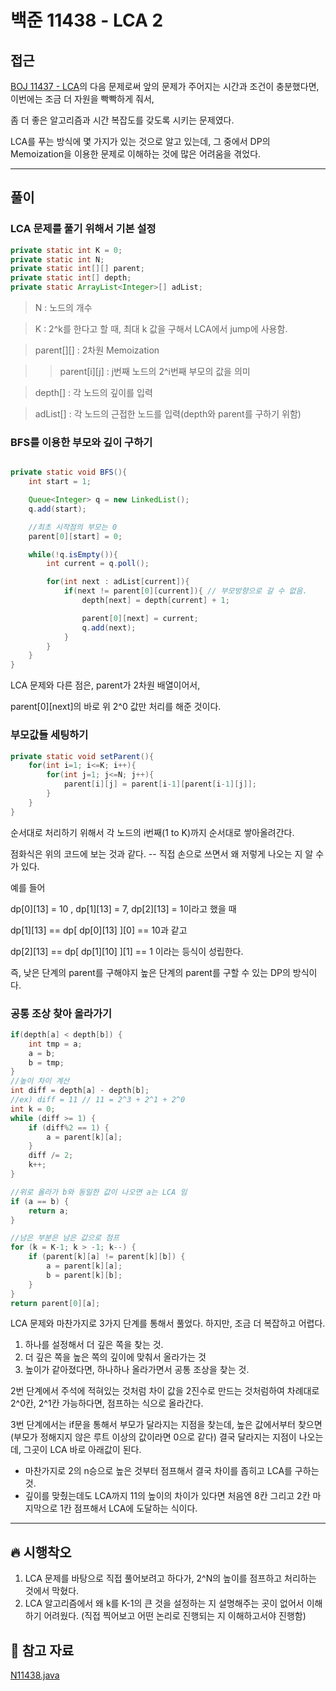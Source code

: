 # 백준 11438 - LCA 2

## 접근

[BOJ 11437 - LCA](https://www.acmicpc.net/problem/11437)의 다음 문제로써 앞의 문제가 주어지는 시간과 조건이 충분했다면, 이번에는 조금 더 자원을 빡빡하게 줘서,

좀 더 좋은 알고리즘과 시간 복잡도를 갖도록 시키는 문제였다.

LCA를 푸는 방식에 몇 가지가 있는 것으로 알고 있는데, 그 중에서 DP의 Memoization을 이용한 문제로 이해하는 것에 많은 어려움을 겪었다. 

---
## 풀이

### LCA 문제를 풀기 위해서 기본 설정 

```java
private static int K = 0;
private static int N;
private static int[][] parent;
private static int[] depth;
private static ArrayList<Integer>[] adList;
```

> N : 노드의 개수 

> K : 2^k를 한다고 할 때, 최대 k 값을 구해서 LCA에서 jump에 사용함. 

> parent[][] : 2차원 Memoization

>> parent[i][j] :  j번째 노드의 2^i번째 부모의 값을 의미

> depth[] : 각 노드의 깊이를 입력

> adList[] : 각 노드의 근접한 노드를 입력(depth와 parent를 구하기 위함) 


### BFS를 이용한 부모와 깊이 구하기


```java

private static void BFS(){
    int start = 1;

    Queue<Integer> q = new LinkedList();
    q.add(start);

    //최초 시작점의 부모는 0
    parent[0][start] = 0;

    while(!q.isEmpty()){
        int current = q.poll();

        for(int next : adList[current]){
            if(next != parent[0][current]){ // 부모방향으로 갈 수 없음.
                depth[next] = depth[current] + 1;

                parent[0][next] = current;
                q.add(next);
            }
        }
    }
}
```
LCA 문제와 다른 점은, parent가 2차원 배열이어서, 

parent[0][next]의 바로 위 2^0 값만 처리를 해준 것이다. 

### 부모값들 세팅하기

```java
private static void setParent(){
    for(int i=1; i<=K; i++){
        for(int j=1; j<=N; j++){
            parent[i][j] = parent[i-1][parent[i-1][j]];
        }
    }
}
```

순서대로 처리하기 위해서 각 노드의 i번째(1 to K)까지 순서대로 쌓아올려간다. 

점화식은 위의 코드에 보는 것과 같다. -- 직접 손으로 쓰면서 왜 저렇게 나오는 지 알 수가 있다. 

예를 들어 

dp[0][13] = 10 , dp[1][13] = 7, dp[2][13] = 1이라고 했을 때

dp[1][13] == dp[ dp[0][13] ][0] == 10과 같고

dp[2][13] == dp[ dp[1][10] ][1] == 1 이라는 등식이 성립한다.

즉, 낮은 단계의 parent를 구해야지 높은 단계의 parent를 구할 수 있는 DP의 방식이다.

### 공통 조상 찾아 올라가기

```java
if(depth[a] < depth[b]) {
    int tmp = a;
    a = b;
    b = tmp;
}
//높이 차이 계산
int diff = depth[a] - depth[b];
//ex) diff = 11 // 11 = 2^3 + 2^1 + 2^0
int k = 0;
while (diff >= 1) {
    if (diff%2 == 1) {
        a = parent[k][a];
    }
    diff /= 2;
    k++;
}

//위로 올라가 b와 동일한 값이 나오면 a는 LCA 임
if (a == b) {
    return a;
}

//남은 부분은 남은 값으로 점프
for (k = K-1; k > -1; k--) {
    if (parent[k][a] != parent[k][b]) {
        a = parent[k][a];
        b = parent[k][b];
    }
}
return parent[0][a];
```

LCA 문제와 마찬가지로 3가지 단계를 통해서 풀었다. 하지만, 조금 더 복잡하고 어렵다. 

1. 하나를 설정해서 더 깊은 쪽을 찾는 것.
2. 더 깊은 쪽을 높은 쪽의 깊이에 맞춰서 올라가는 것
3. 높이가 같아졌다면, 하나하나 올라가면서 공통 조상을 찾는 것.


2번 단계에서 주석에 적혀있는 것처럼 차이 값을 2진수로 만드는 것처럼하여 차례대로 2^0칸, 2^1칸 가능하다면, 점프하는 식으로 올라간다. 

3번 단계에서는 if문을 통해서 부모가 달라지는 지점을 찾는데, 높은 값에서부터 찾으면 (부모가 정해지지 않은 루트 이상의 값이라면 0으로 같다) 결국 달라지는 지점이 나오는데, 그곳이 LCA 바로 아래값이 된다. 
- 마찬가지로 2의 n승으로 높은 것부터 점프해서 결국 차이를 좁히고 LCA를 구하는 것.
- 깊이를 맞췄는데도 LCA까지 11의 높이의 차이가 있다면 처음엔 8칸 그리고 2칸 마지막으로 1칸 점프해서 LCA에 도달하는 식이다.


--- 
## 🔥 시행착오

1. LCA 문제를 바탕으로 직접 풀어보려고 하다가, 2^N의 높이를 점프하고 처리하는 것에서 막혔다.
2. LCA 알고리즘에서 왜 k를 K-1의 큰 것을 설정하는 지 설명해주는 곳이 없어서 이해하기 어려웠다. (직접 찍어보고 어떤 논리로 진행되는 지 이해하고서야 진행함)





## 💌 참고 자료

[N11438.java](https://github.com/Rurril/Problem-Solving/blob/Test/Problem-Solving/PS/LCA/N11438_sub.java)


